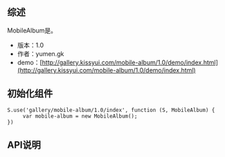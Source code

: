 ## 综述

MobileAlbum是。

* 版本：1.0
* 作者：yumen.gk
* demo：[http://gallery.kissyui.com/mobile-album/1.0/demo/index.html](http://gallery.kissyui.com/mobile-album/1.0/demo/index.html)

## 初始化组件

    S.use('gallery/mobile-album/1.0/index', function (S, MobileAlbum) {
         var mobile-album = new MobileAlbum();
    })

## API说明
